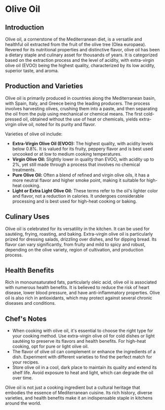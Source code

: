 # Olive Oil

## Introduction

Olive oil, a cornerstone of the Mediterranean diet, is a versatile and healthful oil extracted from the fruit of the olive tree (Olea europaea). Revered for its nutritional properties and distinctive flavor, olive oil has been a dietary staple and culinary asset for thousands of years. It is categorized based on the extraction process and the level of acidity, with extra-virgin olive oil (EVOO) being the highest quality, characterized by its low acidity, superior taste, and aroma.

## Production and Varieties

Olive oil is primarily produced in countries along the Mediterranean basin, with Spain, Italy, and Greece being the leading producers. The process involves harvesting olives, crushing them into a paste, and then separating the oil from the pulp using mechanical or chemical means. The first cold-pressed oil, obtained without the use of heat or chemicals, yields extra-virgin olive oil, noted for its purity and flavor.

Varieties of olive oil include:
- **Extra-Virgin Olive Oil (EVOO):** The highest quality, with acidity levels below 0.8%. It is valued for its fruity, peppery flavor and is best used uncooked or at low to medium cooking temperatures.
- **Virgin Olive Oil:** Slightly lower in quality than EVOO, with acidity up to 2%, yet still made through a process that involves no chemical treatments.
- **Pure Olive Oil:** Often a blend of refined and virgin olive oils, it has a more neutral flavor and higher smoke point, making it suitable for high-heat cooking.
- **Light or Extra Light Olive Oil:** These terms refer to the oil's lighter color and flavor, not a reduction in calories. It undergoes considerable processing and is best used for high-heat cooking or baking.

## Culinary Uses

Olive oil is celebrated for its versatility in the kitchen. It can be used for sautéing, frying, roasting, and baking. Extra-virgin olive oil is particularly prized for dressing salads, drizzling over dishes, and for dipping bread. Its flavor can vary significantly, from fruity and mild to spicy and robust, depending on the olive variety, region of cultivation, and production process.

## Health Benefits

Rich in monounsaturated fats, particularly oleic acid, olive oil is associated with numerous health benefits. It is believed to reduce the risk of heart disease, lower blood pressure, and have anti-inflammatory properties. Olive oil is also rich in antioxidants, which may protect against several chronic diseases and conditions.

## Chef's Notes

- When cooking with olive oil, it's essential to choose the right type for your cooking method. Use extra-virgin olive oil for cold dishes or light sautéing to preserve its flavors and health benefits. For high-heat cooking, opt for pure or light olive oil.
- The flavor of olive oil can complement or enhance the ingredients of a dish. Experiment with different varieties to find the perfect match for your recipes.
- Store olive oil in a cool, dark place to maintain its quality and extend its shelf life. Avoid exposure to heat and light, which can degrade the oil over time.

Olive oil is not just a cooking ingredient but a cultural heritage that embodies the essence of Mediterranean cuisine. Its rich history, diverse varieties, and health benefits make it an indispensable staple in kitchens around the world.